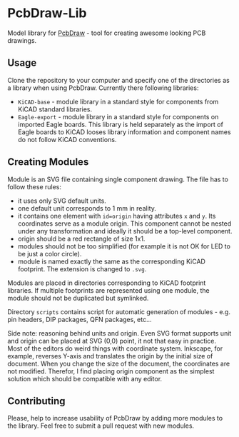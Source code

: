 # PcbDraw-Lib

Model library for [PcbDraw](https://github.com/yaqwsx/PcbDraw) - tool for
creating awesome looking PCB drawings.

## Usage

Clone the repository to your computer and specify one of the directories as a
library when using PcbDraw. Currently there following libraries:

- `KiCAD-base` - module library in a standard style for components from KiCAD
  standard libraries.
- `Eagle-export` - module library in a standard style for components on imported
  Eagle boards. This library is held separately as the import of Eagle boards to
  KiCAD looses library information and component names do not follow KiCAD
  conventions.

## Creating Modules

Module is an SVG file containing single component drawing. The file has to
follow these rules:

- it uses only SVG default units.
- one default unit corresponds to 1 mm in reality.
- it contains one element with `id=origin` having attributes `x` and `y`. Its
  coordinates serve as a module origin. This component cannot be nested under
  any transformation and ideally it should be a top-level component.
- origin should be a red rectangle of size 1x1.
- modules should not be too simplified (for example it is not OK for LED to be
  just a color circle).
- module is named exactly the same as the corresponding KiCAD footprint. The
  extension is changed to `.svg`.

Modules are placed in directories corresponding to KiCAD footprint libraries. If
multiple footprints are represented using one module, the module should not be
duplicated but symlinked.

Directory `scripts` contains script for automatic generation of modules - e.g.
pin headers, DIP packages, QFN packages, etc...

Side note: reasoning behind units and origin. Even SVG format supports unit and
origin can be placed at SVG (0,0) point, it not that easy in practice. Most of
the editors do weird things with coordinate system. Inkscape, for example,
reverses Y-axis and translates the origin by the initial size of document. When
you change the size of the document, the coordinates are not modified. Therefor,
I find placing origin component as the simplest solution which should be
compatible with any editor.

## Contributing

Please, help to increase usability of PcbDraw by adding more modules to the
library. Feel free to submit a pull request with new modules.
